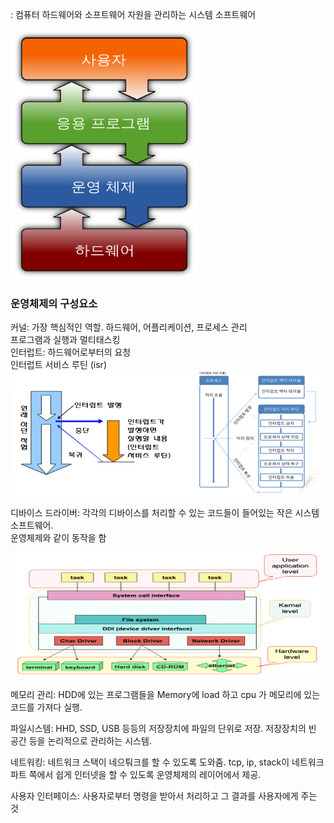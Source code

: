 : 컴퓨터 하드웨어와 소프트웨어 자원을 관리하는 시스템 소프트웨어

<img src="img/img1.png" width=300 height=400>

### 운영체제의 구성요소

커널: 가장 핵심적인 역할. 하드웨어, 어플리케이션, 프로세스 관리 <br>
프로그램과 실행과 멀티태스킹 <br>
인터럽트: 하드웨어로부터의 요청 <br>
	인터럽트 서비스 루틴 (isr)
<img src="img/img2.png" width=600 height=200> 

디바이스 드라이버: 각각의 디바이스를 처리할 수 있는 코드들이 들어있는 작은 시스템 소프트웨어. <br>
운영체제와 같이 동작을 함

<img src="img/img3.png" width=600 height=200> 

<br>

메모리 관리: HDD에 있는 프로그램들을 Memory에 load 하고 cpu 가 메모리에 있는 코드를 가져다 실행. <br>

파일시스템: HHD, SSD, USB 등등의 저장장치에 파일의 단위로 저장. 저장장치의 빈 공간 등을 논리적으로 관리하는 시스템. <br>

네트워킹: 네트워크 스택이 네으퉈크를 할 수 있도록 도와줌. tcp, ip, stack이 네트워크 파트 쪽에서 쉽게 인터넷을 할 수 있도록 운영체제의 레이어에서 제공. <br>

사용자 인터페이스: 사용자로부터 명령을 받아서 처리하고 그 결과를 사용자에게 주는 것